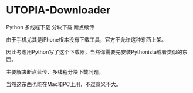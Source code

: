 # UTOPIA-Downloader
Python 多线程下载 分块下载 断点续传

由于手机尤其是iPhone根本没有下载工具，官方不允许这种东西上架。

因此考虑用Python写了这个下载器，当然你需要先安装Pythonista或者类似的东西。

主要解决断点续传、多线程分块下载问题。

当然这东西也能在Mac和PC上用，不过意义不大。
